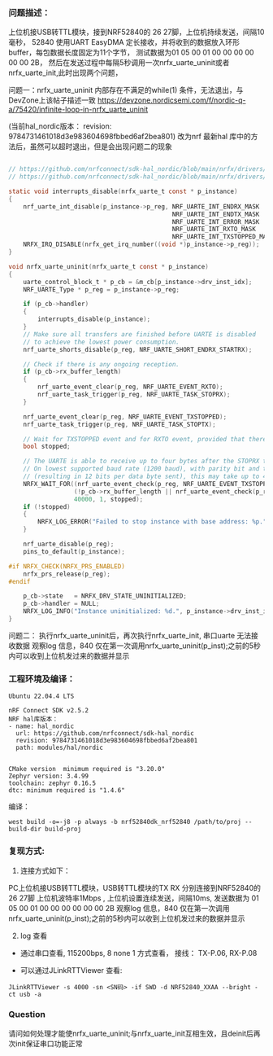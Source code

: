 ### 问题描述： 

上位机接USB转TTL模块，接到NRF52840的 26 27脚，上位机持续发送，间隔10毫秒，
52840 使用UART EasyDMA 定长接收，并将收到的数据放入环形buffer，每包数据长度固定为11个字节，
测试数据为01 05 00 01 00 00 00 00 00 00 2B，
然后在发送过程中每隔5秒调用一次nrfx_uarte_uninit或者nrfx_uarte_init,此时出现两个问题，

问题一：nrfx_uarte_uninit 内部存在不满足的while(1) 条件，无法退出，与DevZone上该帖子描述一致 https://devzone.nordicsemi.com/f/nordic-q-a/75420/infinite-loop-in-nrfx_uarte_uninit

(当前hal_nordic版本： revision: 9784731461018d3e983604698fbbed6af2bea801)
改为nrf 最新hal 库中的方法后，虽然可以超时退出，但是会出现问题二的现象

```c

// https://github.com/nrfconnect/sdk-hal_nordic/blob/main/nrfx/drivers/src/nrfx_uarte.c#L152
// https://github.com/nrfconnect/sdk-hal_nordic/blob/main/nrfx/drivers/src/nrfx_uarte.c#L301

static void interrupts_disable(nrfx_uarte_t const * p_instance)
{
    nrf_uarte_int_disable(p_instance->p_reg, NRF_UARTE_INT_ENDRX_MASK |
                                             NRF_UARTE_INT_ENDTX_MASK |
                                             NRF_UARTE_INT_ERROR_MASK |
                                             NRF_UARTE_INT_RXTO_MASK  |
                                             NRF_UARTE_INT_TXSTOPPED_MASK);
    NRFX_IRQ_DISABLE(nrfx_get_irq_number((void *)p_instance->p_reg));
}

void nrfx_uarte_uninit(nrfx_uarte_t const * p_instance)
{
    uarte_control_block_t * p_cb = &m_cb[p_instance->drv_inst_idx];
    NRF_UARTE_Type * p_reg = p_instance->p_reg;

    if (p_cb->handler)
    {
        interrupts_disable(p_instance);
    }
    // Make sure all transfers are finished before UARTE is disabled
    // to achieve the lowest power consumption.
    nrf_uarte_shorts_disable(p_reg, NRF_UARTE_SHORT_ENDRX_STARTRX);

    // Check if there is any ongoing reception.
    if (p_cb->rx_buffer_length)
    {
        nrf_uarte_event_clear(p_reg, NRF_UARTE_EVENT_RXTO);
        nrf_uarte_task_trigger(p_reg, NRF_UARTE_TASK_STOPRX);
    }

    nrf_uarte_event_clear(p_reg, NRF_UARTE_EVENT_TXSTOPPED);
    nrf_uarte_task_trigger(p_reg, NRF_UARTE_TASK_STOPTX);

    // Wait for TXSTOPPED event and for RXTO event, provided that there was ongoing reception.
    bool stopped;

    // The UARTE is able to receive up to four bytes after the STOPRX task has been triggered.
    // On lowest supported baud rate (1200 baud), with parity bit and two stop bits configured
    // (resulting in 12 bits per data byte sent), this may take up to 40 ms.
    NRFX_WAIT_FOR((nrf_uarte_event_check(p_reg, NRF_UARTE_EVENT_TXSTOPPED) &&
                  (!p_cb->rx_buffer_length || nrf_uarte_event_check(p_reg, NRF_UARTE_EVENT_RXTO))),
                  40000, 1, stopped);
    if (!stopped)
    {
        NRFX_LOG_ERROR("Failed to stop instance with base address: %p.", (void *)p_instance->p_reg);
    }

    nrf_uarte_disable(p_reg);
    pins_to_default(p_instance);

#if NRFX_CHECK(NRFX_PRS_ENABLED)
    nrfx_prs_release(p_reg);
#endif

    p_cb->state   = NRFX_DRV_STATE_UNINITIALIZED;
    p_cb->handler = NULL;
    NRFX_LOG_INFO("Instance uninitialized: %d.", p_instance->drv_inst_idx);
}

```
问题二：
执行nrfx_uarte_uninit后，再次执行nrfx_uarte_init, 串口uarte 无法接收数据
观察log 信息，840 仅在第一次调用nrfx_uarte_uninit(p_inst);之前的5秒内可以收到上位机发过来的数据并显示

### 工程环境及编译：
```
Ubuntu 22.04.4 LTS

nRF Connect SDK v2.5.2 
NRF hal库版本：
- name: hal_nordic
  url: https://github.com/nrfconnect/sdk-hal_nordic
  revision: 9784731461018d3e983604698fbbed6af2bea801
  path: modules/hal/nordic


CMake version  minimum required is "3.20.0"
Zephyr version: 3.4.99
toolchain: zephyr 0.16.5
dtc: minimum required is "1.4.6"
```

编译：
```
west build -o=-j8 -p always -b nrf52840dk_nrf52840 /path/to/proj --build-dir build-proj
```

### 复现方式:

1. 连接方式如下：

PC上位机接USB转TTL模块，USB转TTL模块的TX RX 分别连接到NRF52840的 26 27脚
上位机波特率1Mbps ,  上位机设置连续发送，间隔10ms, 发送数据为 01 05 00 01 00 00 00 00 00 00 2B
观察log 信息，840 仅在第一次调用nrfx_uarte_uninit(p_inst);之前的5秒内可以收到上位机发过来的数据并显示

2. log 查看

- 通过串口查看, 115200bps, 8 none 1 方式查看， 接线： TX-P.06, RX-P.08

- 可以通过JLinkRTTViewer 查看:
```
JLinkRTTViewer -s 4000 -sn <SN码> -if SWD -d NRF52840_XXAA --bright -ct usb -a
```

### Question

请问如何处理才能使nrfx_uarte_uninit;与nrfx_uarte_init互相生效，且deinit后再次init保证串口功能正常
